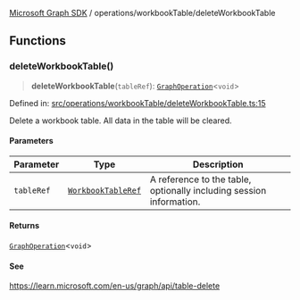 [Microsoft Graph SDK](../../README.md) / operations/workbookTable/deleteWorkbookTable

## Functions

### deleteWorkbookTable()

> **deleteWorkbookTable**(`tableRef`): [`GraphOperation`](../../GraphOperation.md#graphoperation)\<`void`\>

Defined in: [src/operations/workbookTable/deleteWorkbookTable.ts:15](https://github.com/Future-Secure-AI/microsoft-graph/blob/main/src/operations/workbookTable/deleteWorkbookTable.ts#L15)

Delete a workbook table. All data in the table will be cleared.

#### Parameters

| Parameter | Type | Description |
| ------ | ------ | ------ |
| `tableRef` | [`WorkbookTableRef`](../../WorkbookTableRef.md#workbooktableref) | A reference to the table, optionally including session information. |

#### Returns

[`GraphOperation`](../../GraphOperation.md#graphoperation)\<`void`\>

#### See

https://learn.microsoft.com/en-us/graph/api/table-delete
